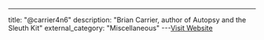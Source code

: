 ---
title: "@carrier4n6"
description: "Brian Carrier, author of Autopsy and the Sleuth Kit"
external_category: "Miscellaneous"
---[Visit Website](https://twitter.com/carrier4n6)

